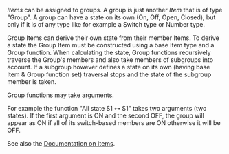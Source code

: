 *Items* can be assigned to groups. A group is just another *Item* that is of type "Group".
A group can have a state on its own (On, Off, Open, Closed), but only if it is of any type
like for example a Switch type or Number type.

Group Items can derive their own state from their member Items. To derive a state the Group Item must be constructed using a base Item type and a Group function. When calculating the state, Group functions recursively traverse the Group's members and also take members of subgroups into account. If a subgroup however defines a state on its own (having base Item & Group function set) traversal stops and the state of the subgroup member is taken.

Group functions may take arguments.

For example the function "All state S1 ⊶ S1" takes two arguments (two states).
If the first argument is ON and the second OFF,
the group will appear as ON if all of its switch-based members are ON otherwise it will be OFF.

See also the [Documentation on Items](https://www.openhab.org/docs/concepts/items.html#derive-group-state-from-member-items).